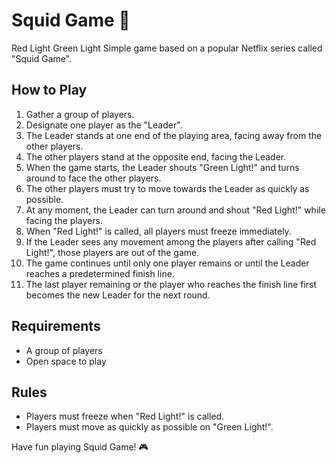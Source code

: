 # Squid Game 🦑

Red Light Green Light
Simple game based on a popular Netflix series called "Squid Game".

## How to Play

1. Gather a group of players.
2. Designate one player as the "Leader".
3. The Leader stands at one end of the playing area, facing away from the other players.
4. The other players stand at the opposite end, facing the Leader.
5. When the game starts, the Leader shouts "Green Light!" and turns around to face the other players.
6. The other players must try to move towards the Leader as quickly as possible.
7. At any moment, the Leader can turn around and shout "Red Light!" while facing the players.
8. When "Red Light!" is called, all players must freeze immediately.
9. If the Leader sees any movement among the players after calling "Red Light!", those players are out of the game.
10. The game continues until only one player remains or until the Leader reaches a predetermined finish line.
11. The last player remaining or the player who reaches the finish line first becomes the new Leader for the next round.

## Requirements

- A group of players
- Open space to play

## Rules

- Players must freeze when "Red Light!" is called.
- Players must move as quickly as possible on "Green Light!".

Have fun playing Squid Game! 🎮
